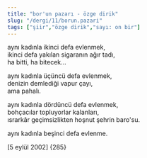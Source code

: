 ```yaml
---
title: "bor'un pazarı - özge dirik"
slug: "/dergi/11/borun.pazari"
tags: ["şiir","özge dirik","sayı: on bir"]
---
```


aynı kadınla ikinci defa evlenmek,  
ikinci defa yakılan sigaranın ağır tadı,  
ha bitti, ha bitecek...

aynı kadınla üçüncü defa evlenmek,  
denizin demlediği vapur çayı,  
ama pahalı.

aynı kadınla dördüncü defa evlenmek,  
bohçacılar topluyorlar kalanları,  
ısrarkâr geçimsizlikten hoşnut şehrin baro'su.

aynı kadınla beşinci defa evlenme.

\[5 eylül 2002\] {285}

